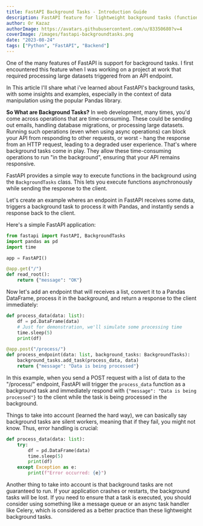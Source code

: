 ```yaml
---
title: FastAPI Background Tasks - Introduction Guide
description: FastAPI feature for lightweight background tasks (functions) that will run in parallel with your main application.
author: Or Kazaz
authorImage: https://avatars.githubusercontent.com/u/83350680?v=4
coverImage: /images/fastapi-backgroundtasks.png
date: "2023-08-24"
tags: ["Python", "FastAPI", "Backend"]
---
```


One of the many features of FastAPI is support for background tasks. I first encountered this feature when I was working on a project at work that required processing large datasets triggered from an API endpoint.

In This article I'll share what i've learned about FastAPI's background tasks, with some insights and examples, especially in the context of data manipulation using the popular Pandas library.

__So What are Background Tasks?__
In web development, many times, you'd come across operations that are time-consuming. These could be sending out emails, handling database migrations, or processing large datasets. Running such operations (even when using async operations) can block your API from responding to other requests, or worst - hang the response from an HTTP request, leading to a degraded user experience.
That's where background tasks come in play. They allow these time-consuming operations to run "in the background", ensuring that your API remains responsive.

FastAPI provides a simple way to execute functions in the background using the `BackgroundTasks` class. This lets you execute functions asynchronously while sending the response to the client.

Let's create an example wheres an endpoint in FastAPI receives some data, triggers a background task to process it with Pandas, and instantly sends a response back to the client.

Here's a simple FastAPI application:

```python
from fastapi import FastAPI, BackgroundTasks
import pandas as pd
import time

app = FastAPI()

@app.get("/")
def read_root():
    return {"message": "OK"}
```

Now let's add an endpoint that will receives a list, convert it to a Pandas DataFrame, process it in the background, and return a response to the client immediately:

```python
def process_data(data: list):
    df = pd.DataFrame(data)
    # Just for demonstration, we'll simulate some processing time
    time.sleep(5)
    print(df)

@app.post("/process/")
def process_endpoint(data: list, background_tasks: BackgroundTasks):
    background_tasks.add_task(process_data, data)
    return {"message": "Data is being processed"}
```

In this example, when you send a POST request with a list of data to the "/process/" endpoint, FastAPI will trigger the `process_data` function as a background task and immediately respond with `{"message": "Data is being processed"}` to the client while the task is being processed in the background.

Things to take into account (learned the hard way), we can basically say background tasks are silent workers, meaning that if they fail, you might not know. Thus, error handling is crucial:

```python
def process_data(data: list):
    try:
        df = pd.DataFrame(data)
        time.sleep(5)
        print(df)
    except Exception as e:
        print(f"Error occurred: {e}")
```

Another thing to take into account is that background tasks are not guaranteed to run. If your application crashes or restarts, the background tasks will be lost. If you need to ensure that a task is executed, you should consider using something like a message queue or an async task handler like Celery, which is considered as a better practice than these lightweight background tasks.
